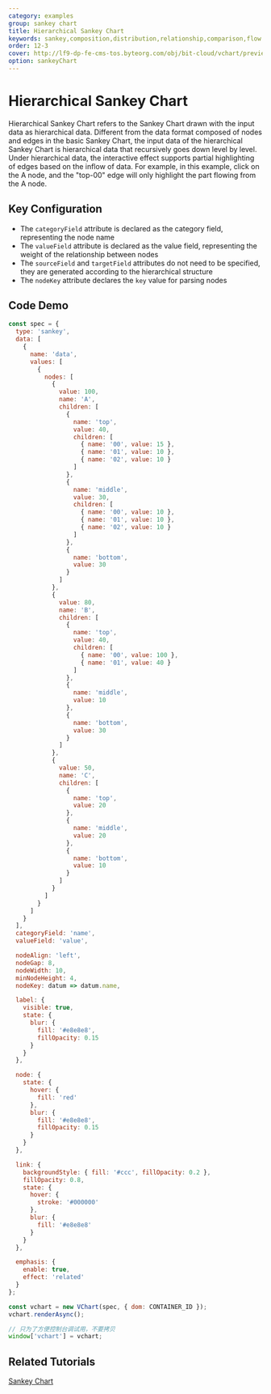 ```yaml
---
category: examples
group: sankey chart
title: Hierarchical Sankey Chart
keywords: sankey,composition,distribution,relationship,comparison,flow
order: 12-3
cover: http://lf9-dp-fe-cms-tos.byteorg.com/obj/bit-cloud/vchart/preview/sankey-chart/hierarchical-sankey.png
option: sankeyChart
---
```


# Hierarchical Sankey Chart

Hierarchical Sankey Chart refers to the Sankey Chart drawn with the input data as hierarchical data. Different from the data format composed of nodes and edges in the basic Sankey Chart, the input data of the hierarchical Sankey Chart is hierarchical data that recursively goes down level by level.
Under hierarchical data, the interactive effect supports partial highlighting of edges based on the inflow of data. For example, in this example, click on the A node, and the "top-00" edge will only highlight the part flowing from the A node.

## Key Configuration

- The `categoryField` attribute is declared as the category field, representing the node name
- The `valueField` attribute is declared as the value field, representing the weight of the relationship between nodes
- The `sourceField` and `targetField` attributes do not need to be specified, they are generated according to the hierarchical structure
- The `nodeKey` attribute declares the `key` value for parsing nodes

## Code Demo

```javascript livedemo
const spec = {
  type: 'sankey',
  data: [
    {
      name: 'data',
      values: [
        {
          nodes: [
            {
              value: 100,
              name: 'A',
              children: [
                {
                  name: 'top',
                  value: 40,
                  children: [
                    { name: '00', value: 15 },
                    { name: '01', value: 10 },
                    { name: '02', value: 10 }
                  ]
                },
                {
                  name: 'middle',
                  value: 30,
                  children: [
                    { name: '00', value: 10 },
                    { name: '01', value: 10 },
                    { name: '02', value: 10 }
                  ]
                },
                {
                  name: 'bottom',
                  value: 30
                }
              ]
            },
            {
              value: 80,
              name: 'B',
              children: [
                {
                  name: 'top',
                  value: 40,
                  children: [
                    { name: '00', value: 100 },
                    { name: '01', value: 40 }
                  ]
                },
                {
                  name: 'middle',
                  value: 10
                },
                {
                  name: 'bottom',
                  value: 30
                }
              ]
            },
            {
              value: 50,
              name: 'C',
              children: [
                {
                  name: 'top',
                  value: 20
                },
                {
                  name: 'middle',
                  value: 20
                },
                {
                  name: 'bottom',
                  value: 10
                }
              ]
            }
          ]
        }
      ]
    }
  ],
  categoryField: 'name',
  valueField: 'value',

  nodeAlign: 'left',
  nodeGap: 8,
  nodeWidth: 10,
  minNodeHeight: 4,
  nodeKey: datum => datum.name,

  label: {
    visible: true,
    state: {
      blur: {
        fill: '#e8e8e8',
        fillOpacity: 0.15
      }
    }
  },

  node: {
    state: {
      hover: {
        fill: 'red'
      },
      blur: {
        fill: '#e8e8e8',
        fillOpacity: 0.15
      }
    }
  },

  link: {
    backgroundStyle: { fill: '#ccc', fillOpacity: 0.2 },
    fillOpacity: 0.8,
    state: {
      hover: {
        stroke: '#000000'
      },
      blur: {
        fill: '#e8e8e8'
      }
    }
  },

  emphasis: {
    enable: true,
    effect: 'related'
  }
};

const vchart = new VChart(spec, { dom: CONTAINER_ID });
vchart.renderAsync();

// 只为了方便控制台调试用，不要拷贝
window['vchart'] = vchart;
```

## Related Tutorials

[Sankey Chart](link)
